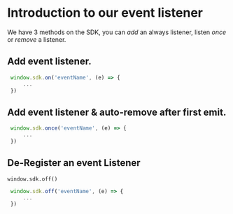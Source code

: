 # Introduction to our event listener
We have 3 methods on the SDK, you can *add* an always listener, listen *once* or *remove* a listener.

## Add event listener.

```javascript
 window.sdk.on('eventName', (e) => {
     ...
 })

```

## Add event listener & auto-remove after first emit.

```javascript
 window.sdk.once('eventName', (e) => {
     ...
 })

```
## De-Register an event Listener

`window.sdk.off()` 

```javascript
 window.sdk.off('eventName', (e) => {
     ...
 })

```